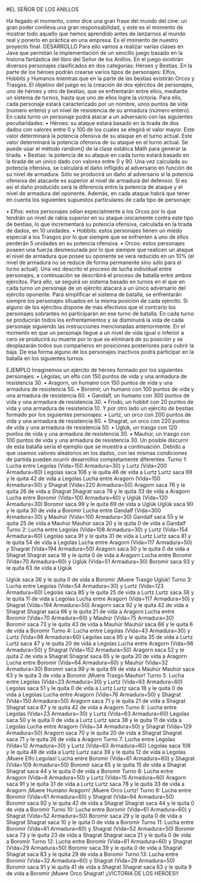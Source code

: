 #EL SEÑOR DE LOS ANILLOS

Ha llegado el momento, como dice una gran frase del mundo del cine: un gran poder conlleva una
gran responsabilidad, y este es el momento de mostrar todo aquello que hemos aprendido antes
de lanzarnos al mundo real y ponerlo en práctica en una empresa. Es el momento de nuestro
proyecto final.
DESARROLLO
Para ello vamos a realizar varias clases en Java que permitan la implementación de un sencillo
juego basado en la historia fantástica del libro del Señor de los Anillos.
En el juego existirán diversos personajes clasificados en dos categorías: Héroes y Bestias. En la
parte de los héroes podrán crearse varios tipos de personajes: Elfos, Hobbits y Humanos mientras
que en la parte de las bestias existirán Orcos y Trasgos.
El objetivo del juego es la creación de dos ejércitos de personajes, uno de héroes y otro de bestias,
que se enfrentarán entre ellos, mediante un sistema de turnos, hasta que uno de ellos logre la
victoria. Para ello, cada personaje estará caracterizado por un nombre, unos puntos de vida
(número entero) y un nivel de resistencia de su armadura (número entero). En cada turno un
personaje podrá atacar a un adversario con las siguientes peculiaridades:
• Héroes: su ataque estará basado en la tirada de dos dados con valores entre 0 y 100 de los
cuales se elegirá el valor mayor. Este valor determinará la potencia ofensiva de su ataque en el
turno actual. Este valor determinará la potencia ofensiva de su ataque en el turno actual. Se puede
usar el método random() de la clase estática Math para generar la tirada.
• Bestias: la potencia de su ataque en cada turno estará basado en la tirada de un único dado
con valores entre 0 y 90.
Una vez calculada su potencia ofensiva, se calculará el daño infligido al adversario en función de su
nivel de armadura. Sólo se producirá un daño al adversario si la potencia ofensiva del atacante es
superior al nivel de armadura del defensor. Si es así el daño producido será la diferencia entre la
potencia de ataque y el nivel de armadura del oponente. Además, en cada ataque habrá que tener
en cuenta los siguientes supuestos particulares de cada tipo de personaje:

• Elfos: estos personajes odian especialmente a los Orcos por lo que tendrán un nivel de rabia
superior en su ataque únicamente contra este tipo de bestias, lo que incrementará su potencia
ofensiva, calculada en la tirada de dados, en 10 unidades.
• Hobbits: estos personajes tienen un miedo especial a los Trasgos por lo que siempre que
se enfrenten a uno de ellos perderán 5 unidades en su potencia ofensiva.
• Orcos: estos personajes poseen una fuerza desmesurada por lo que siempre que realicen
un ataque el nivel de armadura que posee su oponente se verá reducido en un 10% (el nivel de
armadura no se reduce de forma permanente sino sólo para el turno actual).
Una vez descrito el proceso de lucha individual entre personajes, a continuación se describirá el
proceso de batalla entre ambos ejércitos. Para ello, se seguirá un sistema basado en turnos en el
que en cada turno un personaje de un ejército atacará a un único adversario del ejército oponente.
Para simplificar el sistema de batalla, se enfrentarán siempre los personajes situados en la misma
posición de cada ejército. Si alguno de los ejércitos dispone de más efectivos que el contrario los
personajes sobrantes no participarán en ese turno de batalla. En cada turno se producirán todos
los enfrentamientos y se disminuirá la vida de cada personaje siguiendo las instrucciones
mencionadas anteriormente.
En el momento en que un personaje llegue a un nivel de vida igual o inferior a cero se producirá su
muerte por lo que se eliminará de su posición y se desplazarán todos sus compañeros en
posiciones posteriores para cubrir la baja. De esa forma alguno de los personajes inactivos podrá
participar en la batalla en los siguientes turnos.

EJEMPLO
Imaginemos un ejército de héroes formado por los siguientes personajes:
• Légolas, un elfo con 150 puntos de vida y una armadura de resistencia 30.
• Aragorn, un humano con 150 puntos de vida y una armadura de resistencia 50.
• Boromir, un humano con 100 puntos de vida y una armadura de resistencia 60.
• Gandalf, un humano con 300 puntos de vida y una armadura de resistencia 30.
• Frodo, un hobbit con 20 puntos de vida y una armadura de resistencia 10.
Y por otro lado un ejército de bestias formado por los siguientes personajes:
• Lurtz, un orco con 200 puntos de vida y una armadura de resistencia 60.
• Shagrat, un orco con 220 puntos de vida y una armadura de resistencia 50.
• Uglúk, un trasgo con 120 puntos de vida y una armadura de resistencia 30.
• Mauhúr, un trasgo con 100 puntos de vida y una armadura de resistencia 30.
Un posible discurrir de esta batalla sería el ejemplo que se muestra a continuación. Debido a que
usamos valores aleatorios en los dados, con las mismas condiciones de partida pueden ocurrir
desarrollos completamente diferentes.
Turno 1:
 Lucha entre Legolas (Vida=150 Armadura=30) y Lurtz (Vida=200 Armadura=60)
 Legolas saca 106 y le quita 46 de vida a Lurtz
 Lurtz saca 69 y le quita 42 de vida a Legolas
 Lucha entre Aragorn (Vida=150 Armadura=50) y Shagrat (Vida=220 Armadura=50)
 Aragorn saca 76 y le quita 26 de vida a Shagrat
 Shagrat saca 78 y le quita 33 de vida a Aragorn
 Lucha entre Boromir (Vida=100 Armadura=60) y Uglúk (Vida=120 Armadura=30)
 Boromir saca 99 y le quita 69 de vida a Uglúk
 Uglúk saca 90 y le quita 30 de vida a Boromir
 Lucha entre Gandalf (Vida=300 Armadura=30) y Mauhúr (Vida=100 Armadura=30)
 Gandalf saca 55 y le quita 25 de vida a Mauhúr
 Mauhúr saca 20 y le quita 0 de vida a Gandalf
Turno 2:
 Lucha entre Legolas (Vida=108 Armadura=30) y Lurtz (Vida=154 Armadura=60)
 Legolas saca 91 y le quita 31 de vida a Lurtz
 Lurtz saca 81 y le quita 54 de vida a Legolas
 Lucha entre Aragorn (Vida=117 Armadura=50) y Shagrat (Vida=194 Armadura=50)
 Aragorn saca 50 y le quita 0 de vida a Shagrat
 Shagrat saca 18 y le quita 0 de vida a Aragorn
 Lucha entre Boromir (Vida=70 Armadura=60) y Uglúk (Vida=51 Armadura=30)
 Boromir saca 93 y le quita 63 de vida a Uglúk

 Uglúk saca 36 y le quita 0 de vida a Boromir
 ¡Muere Trasgo Uglúk!
Turno 3:
 Lucha entre Legolas (Vida=54 Armadura=30) y Lurtz (Vida=123 Armadura=60)
 Legolas saca 85 y le quita 25 de vida a Lurtz
 Lurtz saca 38 y le quita 11 de vida a Legolas
 Lucha entre Aragorn (Vida=117 Armadura=50) y Shagrat (Vida=194 Armadura=50)
 Aragorn saca 92 y le quita 42 de vida a Shagrat
 Shagrat saca 66 y le quita 21 de vida a Aragorn
 Lucha entre Boromir (Vida=70 Armadura=60) y Mauhúr (Vida=75 Armadura=30)
 Boromir saca 73 y le quita 43 de vida a Mauhúr
 Mauhúr saca 66 y le quita 6 de vida a Boromir
Turno 4:
 Lucha entre Legolas (Vida=43 Armadura=30) y Lurtz (Vida=98 Armadura=60)
 Legolas saca 95 y le quita 35 de vida a Lurtz
 Lurtz saca 47 y le quita 20 de vida a Legolas
 Lucha entre Aragorn (Vida=96 Armadura=50) y Shagrat (Vida=152 Armadura=50)
 Aragorn saca 52 y le quita 2 de vida a Shagrat
 Shagrat saca 65 y le quita 20 de vida a Aragorn
 Lucha entre Boromir (Vida=64 Armadura=60) y Mauhúr (Vida=32 Armadura=30)
 Boromir saca 99 y le quita 69 de vida a Mauhúr
 Mauhúr saca 63 y le quita 3 de vida a Boromir
 ¡Muere Trasgo Mauhúr!
Turno 5:
 Lucha entre Legolas (Vida=23 Armadura=30) y Lurtz (Vida=63 Armadura=60)
 Legolas saca 51 y le quita 0 de vida a Lurtz
 Lurtz saca 18 y le quita 0 de vida a Legolas
 Lucha entre Aragorn (Vida=76 Armadura=50) y Shagrat (Vida=150 Armadura=50)
 Aragorn saca 71 y le quita 21 de vida a Shagrat
 Shagrat saca 87 y le quita 42 de vida a Aragorn
Turno 6:
 Lucha entre Legolas (Vida=23 Armadura=30) y Lurtz (Vida=63 Armadura=60)
 Legolas saca 50 y le quita 0 de vida a Lurtz
 Lurtz saca 38 y le quita 11 de vida a Legolas
 Lucha entre Aragorn (Vida=34 Armadura=50) y Shagrat (Vida=129 Armadura=50)
 Aragorn saca 70 y le quita 20 de vida a Shagrat
 Shagrat saca 71 y le quita 26 de vida a Aragorn
Turno 7:
 Lucha entre Legolas (Vida=12 Armadura=30) y Lurtz (Vida=63 Armadura=60)
 Legolas saca 108 y le quita 48 de vida a Lurtz
 Lurtz saca 39 y le quita 12 de vida a Legolas
 ¡Muere Elfo Legolas!
 Lucha entre Boromir (Vida=61 Armadura=60) y Shagrat (Vida=109 Armadura=50)
 Boromir saca 65 y le quita 15 de vida a Shagrat
 Shagrat saca 44 y le quita 0 de vida a Boromir
Turno 8:
 Lucha entre Aragorn (Vida=8 Armadura=50) y Lurtz (Vida=15 Armadura=60)
 Aragorn saca 91 y le quita 31 de vida a Lurtz
 Lurtz saca 78 y le quita 33 de vida a Aragorn
 ¡Muere Humano Aragorn!
 ¡Muere Orco Lurtz!
Turno 9:
 Lucha entre Boromir (Vida=61 Armadura=60) y Shagrat (Vida=94 Armadura=50)
 Boromir saca 92 y le quita 42 de vida a Shagrat
 Shagrat saca 44 y le quita 0 de vida a Boromir
Turno 10:
 Lucha entre Boromir (Vida=61 Armadura=60) y Shagrat (Vida=52 Armadura=50)
 Boromir saca 29 y le quita 0 de vida a Shagrat
 Shagrat saca 10 y le quita 0 de vida a Boromir
Turno 11:
 Lucha entre Boromir (Vida=61 Armadura=60) y Shagrat (Vida=52 Armadura=50)
 Boromir saca 73 y le quita 23 de vida a Shagrat
 Shagrat saca 21 y le quita 0 de vida a Boromir
Turno 12:
 Lucha entre Boromir (Vida=61 Armadura=60) y Shagrat (Vida=29 Armadura=50)
 Boromir saca 39 y le quita 0 de vida a Shagrat
 Shagrat saca 83 y le quita 29 de vida a Boromir
Turno 13:
 Lucha entre Boromir (Vida=32 Armadura=60) y Shagrat (Vida=29 Armadura=50)
 Boromir saca 91 y le quita 41 de vida a Shagrat
 Shagrat saca 63 y le quita 9 de vida a Boromir
 ¡Muere Orco Shagrat!
¡¡VICTORIA DE LOS HÉROES!!
